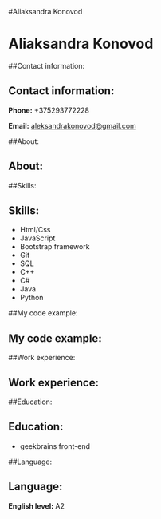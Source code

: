 #Aliaksandra Konovod
# Aliaksandra Konovod

##Contact information:
## Contact information:

**Phone:** +375293772228

**Email:** aleksandrakonovod@gmail.com

##About:
## About:

##Skills:
## Skills:

* Html/Css
* JavaScript
* Bootstrap framework
* Git
* SQL
* C++
* C#
* Java
* Python


##My code example:
## My code example:


##Work experience:
## Work experience:

##Education:
## Education:

* geekbrains front-end 

##Language:
## Language:

**English level:** A2